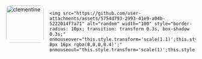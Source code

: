 <div style="display: flex; gap: 15px; flex-wrap: nowrap;">
    <img src="https://github.com/user-attachments/assets/a7875628-34de-40c6-a482-4548de90e6ba" alt="clementine" width="100" style="border-radius: 10px; transition: transform 0.3s, box-shadow 0.3s;" onmouseover="this.style.transform='scale(1.1)';this.style.boxShadow='0 8px 16px rgba(0,0,0,0.4)';" onmouseout="this.style.transform='scale(1)';this.style.boxShadow='none';">
    
    <img src="https://github.com/user-attachments/assets/5754d793-2993-41e9-a04b-5222014f7a71" alt="random" width="100" style="border-radius: 10px; transition: transform 0.3s, box-shadow 0.3s;" onmouseover="this.style.transform='scale(1.1)';this.style.boxShadow='0 8px 16px rgba(0,0,0,0.4)';" onmouseout="this.style.transform='scale(1)';this.style.boxShadow='none';">
</div>
